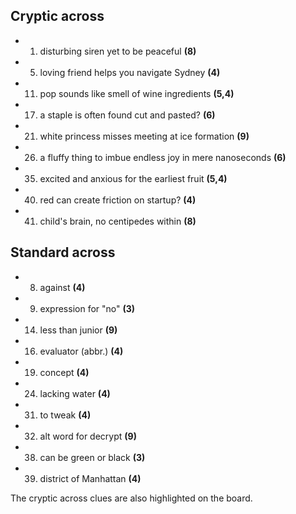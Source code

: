 ## Cryptic across

- 1. disturbing siren yet to be peaceful **(8)**
- 5. loving friend helps you navigate Sydney **(4)**
- 11. pop sounds like smell of wine ingredients **(5,4)**
- 17. a staple is often found cut and pasted? **(6)**
- 21. white princess misses meeting at ice formation **(9)**
- 26. a fluffy thing to imbue endless joy in mere nanoseconds **(6)**
- 35. excited and anxious for the earliest fruit **(5,4)**
- 40. red can create friction on startup? **(4)**
- 41. child's brain, no centipedes within **(8)**

## Standard across

- 8. against **(4)**
- 9. expression for "no" **(3)**
- 14. less than junior **(9)**
- 16. evaluator (abbr.) **(4)**
- 19. concept **(4)**
- 24. lacking water **(4)**
- 31. to tweak **(4)**
- 32. alt word for decrypt **(9)**
- 38. can be green or black **(3)**
- 39. district of Manhattan **(4)**

The cryptic across clues are also highlighted on the board.